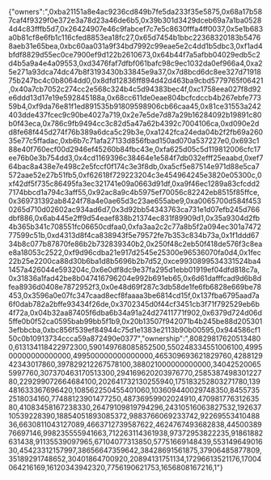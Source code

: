 {"owners":",0xba21151a8e4ac9236cd849b7fe5da233f35e5875,0x68a17b587caf4f9329f0e372e3a78d23a46de6b5,0x39b301d3429dceb69a7a1ba05284d4c83fffb5d7,0x26424907e46c9fabcef7c7e5c8630fffa4ff0037,0x5e1b683a0b81cf8e6fb1c116cfed8853ea18fc27,0x65d7454b1bbc22368320183b54768aeb31e65bea,0xbc60aa031a9f34bd7992c99eae5e2c4dd1b5dbc3,0xf1ad4bfdf8829d55ec0ce7900ef9d122b2610673,0x64b44f7a5afbb04029edb5c2d4b5a9a4e4a09553,0xd3476faf7dfbf061bafc98c9ec1032da0ef966a4,0xa25e271a93dca74dc47b8f3193430b33845e9a37,0x7d8bcd6dc8ee327d7191875b247bc4c0b8064dd0,0x8dfd12836ff894d42d463ba9cbd5779765f06421,0x40a7cb7052c274cc2e568c324b4c5d94383bec4f,0xc1758eea027f8d92e6ddd13d17e19e592845188a,0x68cc611de0eae804bcfcdccb4b267ebfe77359b4,0xf9da76e81f1ed891535b91809598906cb66caa45,0x81ce31553a242403dde437fcec9c90be4027a719,0x2e7e5de7d87a29b16284092b19891c80b0f43eca,0x786c9fb9494cc3c82d5a47a62b4392c7004106ca,0xd090e2dd8fe68f445d274f76b389a6dca5c29b3e,0xa1242fca24eda04b2f2fb69a26035e77c5ffadac,0xb6b7c71afa27133d856fbad150ad070a537227e0,0x693c188e40f760ecf00d2946ef45260b84fbc43e,0xfa625d05c5d119812006cfc17ee76b0e3b754dd3,0x4cd1169396c38464e1e584f7db032efff25eaabd,0xef764bac8a438e7e498c2e5fccf0f174c3e3f8db,0xa5cf5e87514e971d88e5ca7572aae52e27b51fb5,0xf62618f729223204c3e454964245e3820e05300c,0xf42df5f735c86495fa3ec321741e09a0663d91df,0xa9f46ec1289a83cfcdd27174bbcd1a794c3aff55,0x92ac8a9c4b5975ef70056c82242eb8515f85ffce,0x369731392ab8424f78a4e0ae65d3c23ae655abe9,0xa0065700d584f4530265d710d02602ac934ad6d7,0x3d92bb54343763ca731e1d07efb245d766dbf886,0x6ab445e2ff9d54eaef838b21374ec831f89909d1,0x35a9304d2fb4b365b341c708551fc06650cdfaa0,0xfa3aa2c2c77a8b5f2a094ec301a747277599c51b,0xd4313d8f4ca838943f5e79572fe7b353c834b73a,0x1f1ddd6734b8c077b87870fe86b2b732839340b2,0x250f48c2eb50f418de576f3c8eae8a18053c2522,0xf9d96cdba21e917d2545e25300e96536070fa0d4,0x1fec22b25e2200ca88d30b6ba1d8b5696b2b7d52,0xce9930899534331524ba41457a426044e593204c,0x6e0df8dc9e37fa295d1ebb01919ef04dfd818c7a,0x31836a1fad42be8b047416796204e992b691eb65,0x6d61dafffcad9d6b8dfea8936d0408e7872952f3,0x0e48d69f287c3db58de1fe6fb6828e669be78453,0x3596a0e07fc347caad8ecf8faaaa3be6814cd15f,0x137fba6795aad7a6f0dab782a2bffe93434f26de,0x3702345d0f44cf3451cb3f71f792529eb6b4f72a,0x04b32aa87405f6dba6b34a91a24d27411771f902,0x6379d724d06d5ffe0b0f52ca0595bab99bb5f1b9,0x20b13507f942071b4b245be88d2053013efbbcba,0xbc856f539ef84944c75d1e1383e2113b90b00595,0x944586cf150c0b10913734ccca59a872490e0377","ownership":",808298176205134800,613134118422972300,590149768085852500,550248334551006100,499500000000000000,499500000000000000,465309693621829760,428812942343017860,397829212267578100,388021000000000000,340425200655997760,307370463170513300,294169620203976770,258538749830122780,229299072664684100,202641732130255940,175183252803271780,139481633367696420,108562250455401060,103609440029748350,84557352518034160,77488123901477250,48736959902024910,47098177631263580,41083458167238330,26479109819794296,24310516063827532,19263710539228390,18854051893085372,9883766069233742,9226955341048836,6630811043127089,4663712739587622,4624767493682838,4450038976697146,998235555941663,712263114361938,97372953822235,91861882631438,91135539097965,67104077313850,57751669148439,55314964901630,45423312157997,38656647359642,38428691561875,37906485877809,35189291748652,30401864700920,20894131751134,17296613521176,17004064216169,16120343942320,7756190621753,1656808167216,1"}